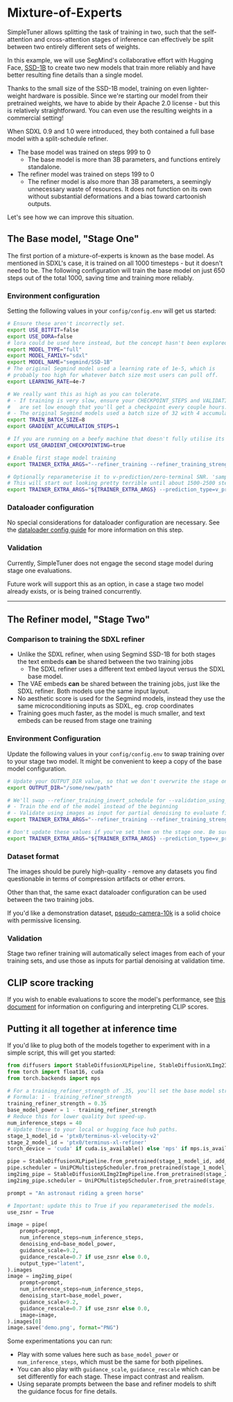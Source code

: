 # Mixture-of-Experts

SimpleTuner allows splitting the task of training in two, such that the self-attention and cross-attention stages of inference can effectively be split between two entirely different sets of weights.

In this example, we will use SegMind's collaborative effort with Hugging Face, [SSD-1B](https://huggingface.co/segmind/ssd-1b) to create two new models that train more reliably and have better resulting fine details than a single model.

Thanks to the small size of the SSD-1B model, training on even lighter-weight hardware is possible. Since we're starting our model from their pretrained weights, we have to abide by their Apache 2.0 license - but this is relatively straightforward. You can even use the resulting weights in a commercial setting!

When SDXL 0.9 and 1.0 were introduced, they both contained a full base model with a split-schedule refiner.

- The base model was trained on steps 999 to 0
  - The base model is more than 3B parameters, and functions entirely standalone.
- The refiner model was trained on steps 199 to 0
  - The refiner model is also more than 3B parameters, a seemingly unnecessary waste of resources. It does not function on its own without substantial deformations and a bias toward cartoonish outputs.

Let's see how we can improve this situation.


## The Base model, "Stage One"

The first portion of a mixture-of-experts is known as the base model. As mentioned in SDXL's case, it is trained on all 1000 timesteps - but it doesn't need to be. The following configuration will train the base model on just 650 steps out of the total 1000, saving time and training more reliably.

### Environment configuration

Setting the following values in your `config/config.env` will get us started:

```bash
# Ensure these aren't incorrectly set.
export USE_BITFIT=false
export USE_DORA=false
# lora could be used here instead, but the concept hasn't been explored.
export MODEL_TYPE="full"
export MODEL_FAMILY="sdxl"
export MODEL_NAME="segmind/SSD-1B"
# The original Segmind model used a learning rate of 1e-5, which is
# probably too high for whatever batch size most users can pull off.
export LEARNING_RATE=4e-7

# We really want this as high as you can tolerate.
# - If training is very slow, ensure your CHECKPOINT_STEPS and VALIDATION_STEPS
#   are set low enough that you'll get a checkpoint every couple hours.
# - The original Segmind models used a batch size of 32 with 4 accumulations.
export TRAIN_BATCH_SIZE=8
export GRADIENT_ACCUMULATION_STEPS=1

# If you are running on a beefy machine that doesn't fully utilise its VRAM during training, set this to "false" and your training will go faster.
export USE_GRADIENT_CHECKPOINTING=true

# Enable first stage model training
export TRAINER_EXTRA_ARGS="--refiner_training --refiner_training_strength=0.35 --refiner_training_invert_schedule"

# Optionally reparameterise it to v-prediction/zero-terminal SNR. 'sample' prediction_type can be used instead for x-prediction.
# This will start out looking pretty terrible until about 1500-2500 steps have passed, but it could be very worthwhile.
export TRAINER_EXTRA_ARGS="${TRAINER_EXTRA_ARGS} --prediction_type=v_prediction --rescale_betas_zero_snr --training_scheduler_timestep_spacing=trailing"
```

### Dataloader configuration

No special considerations for dataloader configuration are necessary. See the [dataloader config guide](/documentation/DATALOADER.md) for more information on this step.

### Validation

Currently, SimpleTuner does not engage the second stage model during stage one evaluations.

Future work will support this as an option, in case a stage two model already exists, or is being trained concurrently.

---

## The Refiner model, "Stage Two"

### Comparison to training the SDXL refiner

- Unlike the SDXL refiner, when using Segmind SSD-1B for both stages the text embeds **can** be shared between the two training jobs
  - The SDXL refiner uses a different text embed layout versus the SDXL base model.
- The VAE embeds **can** be shared between the training jobs, just like the SDXL refiner. Both models use the same input layout.
- No aesthetic score is used for the Segmind models, instead they use the same microconditioning inputs as SDXL, eg. crop coordinates
- Training goes much faster, as the model is much smaller, and text embeds can be reused from stage one training

### Environment Configuration

Update the following values in your `config/config.env` to swap training over to your stage two model. It might be convenient to keep a copy of the base model configuration.

```bash
# Update your OUTPUT_DIR value, so that we don't overwrite the stage one model checkpoints.
export OUTPUT_DIR="/some/new/path"

# We'll swap --refiner_training_invert_schedule for --validation_using_datasets
# - Train the end of the model instead of the beginning
# - Validate using images as input for partial denoising to evaluate fine detail improvements
export TRAINER_EXTRA_ARGS="--refiner_training --refiner_training_strength=0.35 --validation_using_datasets"

# Don't update these values if you've set them on the stage one. Be sure to use the same parameterisation for both models!
export TRAINER_EXTRA_ARGS="${TRAINER_EXTRA_ARGS} --prediction_type=v_prediction --rescale_betas_zero_snr --training_scheduler_timestep_spacing=trailing"
```

### Dataset format

The images should be purely high-quality - remove any datasets you find questionable in terms of compression artifacts or other errors.

Other than that, the same exact dataloader configuration can be used between the two training jobs.

If you'd like a demonstration dataset, [pseudo-camera-10k](https://huggingface.co/datasets/ptx0/pseudo-camera-10k) is a solid choice with permissive licensing.

### Validation

Stage two refiner training will automatically select images from each of your training sets, and use those as inputs for partial denoising at validation time.

## CLIP score tracking

If you wish to enable evaluations to score the model's performance, see [this document](/documentation/evaluation/CLIP_SCORES.md) for information on configuring and interpreting CLIP scores.

## Putting it all together at inference time

If you'd like to plug both of the models together to experiment with in a simple script, this will get you started:

```py
from diffusers import StableDiffusionXLPipeline, StableDiffusionXLImg2ImgPipeline, UniPCMultistepScheduler
from torch import float16, cuda
from torch.backends import mps

# For a training_refiner_strength of .35, you'll set the base model strength to 0.65.
# Formula: 1 - training_refiner_strength
training_refiner_strength = 0.35
base_model_power = 1 - training_refiner_strength
# Reduce this for lower quality but speed-up.
num_inference_steps = 40
# Update these to your local or hugging face hub paths.
stage_1_model_id = 'ptx0/terminus-xl-velocity-v2'
stage_2_model_id = 'ptx0/terminus-xl-refiner'
torch_device = 'cuda' if cuda.is_available() else 'mps' if mps.is_available() else 'cpu'

pipe = StableDiffusionXLPipeline.from_pretrained(stage_1_model_id, add_watermarker=False, torch_dtype=float16).to(torch_device)
pipe.scheduler = UniPCMultistepScheduler.from_pretrained(stage_1_model_id, subfolder="scheduler")
img2img_pipe = StableDiffusionXLImg2ImgPipeline.from_pretrained(stage_2_model_id).to(device=torch_device, dtype=float16)
img2img_pipe.scheduler = UniPCMultistepScheduler.from_pretrained(stage_1_model_id, subfolder="scheduler")

prompt = "An astronaut riding a green horse"

# Important: update this to True if you reparameterised the models.
use_zsnr = True

image = pipe(
    prompt=prompt,
    num_inference_steps=num_inference_steps,
    denoising_end=base_model_power,
    guidance_scale=9.2,
    guidance_rescale=0.7 if use_zsnr else 0.0,
    output_type="latent",
).images
image = img2img_pipe(
    prompt=prompt,
    num_inference_steps=num_inference_steps,
    denoising_start=base_model_power,
    guidance_scale=9.2,
    guidance_rescale=0.7 if use_zsnr else 0.0,
    image=image,
).images[0]
image.save('demo.png', format="PNG")
```

Some experimentations you can run:
- Play with some values here such as `base_model_power` or `num_inference_steps`, which must be the same for both pipelines.
- You can also play with `guidance_scale`, `guidance_rescale` which can be set differently for each stage. These impact contrast and realism.
- Using separate prompts between the base and refiner models to shift the guidance focus for fine details.

